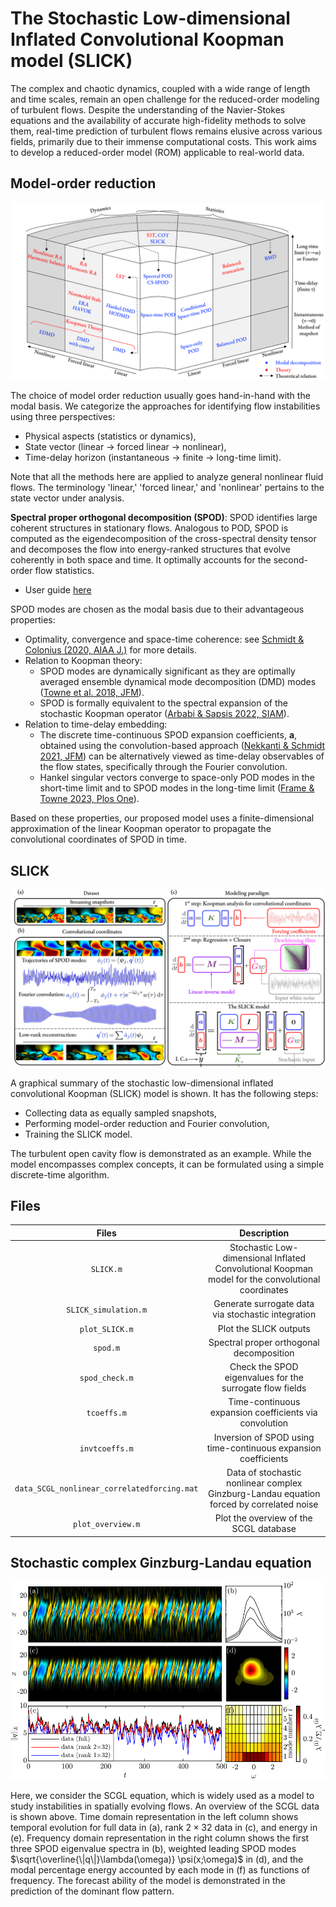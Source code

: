 # The Stochastic Low-dimensional Inflated Convolutional Koopman model (SLICK)

The complex and chaotic dynamics, coupled with a wide range of length and time scales, remain an open challenge for the reduced-order modeling of turbulent flows.
Despite the understanding of the Navier-Stokes equations and the availability of accurate high-fidelity methods to solve them, real-time prediction of turbulent flows remains elusive across various fields, primarily due to their immense computational costs. This work aims to develop a reduced-order model (ROM) applicable to real-world data.

## Model-order reduction

![Alt text](Modal_analysis_schematic.png)

The choice of model order reduction usually goes hand-in-hand with the modal basis.
We categorize the approaches for identifying flow instabilities using three perspectives:
* Physical aspects (statistics or dynamics),
* State vector (linear $\to$ forced linear $\to$ nonlinear),
* Time-delay horizon (instantaneous $\to$ finite $\to$ long-time limit).
  
Note that all the methods here are applied to analyze general nonlinear fluid flows. The terminology 'linear,' 'forced linear,' and 'nonlinear' pertains to the state vector under analysis.

__Spectral proper orthogonal decomposition (SPOD)__:
SPOD identifies large coherent structures in stationary flows. Analogous to POD, SPOD is computed as the eigendecomposition of the cross-spectral density tensor and decomposes the flow into energy-ranked structures that evolve coherently in both space and time. It optimally accounts for the second-order flow statistics.

   * User guide [here](https://www.mathworks.com/matlabcentral/fileexchange/65683-spectral-proper-orthogonal-decomposition-spod)
     
SPOD modes are chosen as the modal basis due to their advantageous properties:

* Optimality, convergence and space-time coherence: see [Schmidt & Colonius (2020, AIAA J.)](https://doi.org/10.2514/1.J058809) for more details. 
* Relation to Koopman theory:
     *   SPOD modes are dynamically significant as they are optimally averaged ensemble dynamical mode decomposition (DMD) modes ([Towne et al. 2018, JFM](https://doi.org/10.1017/jfm.2018.283)).
     *   SPOD is formally equivalent to the spectral expansion of the stochastic Koopman operator ([Arbabi & Sapsis 2022, SIAM](https://doi.org/10.1137/20M1359833)). 
* Relation to time-delay embedding: 
     * The discrete time-continuous SPOD expansion coefficients, $\mathbf{a}$, obtained using the convolution-based approach ([Nekkanti & Schmidt 2021, JFM](https://doi.org/10.1017/jfm.2021.681)) can be alternatively viewed as time-delay observables of the flow states, specifically through the Fourier convolution. 
     * Hankel singular vectors converge to space-only POD modes in the short-time limit and to SPOD modes in the long-time limit ([Frame & Towne 2023, Plos One](https://doi.org/10.1371/journal.pone.0289637)).

Based on these properties, our proposed model uses a finite-dimensional approximation of the linear Koopman operator to propagate the convolutional coordinates of SPOD in time.

## SLICK

![SLICK overview](Koopman_SPOD_schematic.png)


A graphical summary of the stochastic low-dimensional inflated convolutional Koopman (SLICK) model is shown. It has the following steps: 
* Collecting data as equally sampled snapshots,
* Performing model-order reduction and Fourier convolution,
* Training the SLICK model.

The turbulent open cavity flow is demonstrated as an example. 
While the model encompasses complex concepts, it can be formulated using a simple discrete-time algorithm.


## Files 

| Files                | Description      |               
| :---:                |     :---:        |    
| `SLICK.m`            | Stochastic Low-dimensional Inflated Convolutional Koopman model for the convolutional coordinates        | 
| `SLICK_simulation.m` | Generate surrogate data via stochastic integration |
| `plot_SLICK.m`       | Plot the SLICK outputs                   |
| `spod.m`             | Spectral proper orthogonal decomposition |
| `spod_check.m`       | Check the SPOD eigenvalues for the surrogate flow fields |
| `tcoeffs.m`          | Time-continuous expansion coefficients via convolution |
| `invtcoeffs.m`       | Inversion of SPOD using time-continuous expansion coefficients |
| `data_SCGL_nonlinear_correlatedforcing.mat` | Data of stochastic nonlinear complex Ginzburg-Landau equation forced by correlated noise |
| `plot_overview.m`    | Plot the overview of the SCGL database|





## Stochastic complex Ginzburg-Landau equation

![SCGL overview](SCGL_nonlinear_correlated_full.png)

Here, we consider the SCGL equation, which is widely used as a model to study instabilities in spatially evolving flows. An overview of the SCGL data is shown above.
Time domain representation in the left column shows temporal evolution for full data in (a), rank $2\times 32$ data in (c), and energy in (e). Frequency domain representation in the right column shows the first three SPOD eigenvalue spectra in (b), weighted leading SPOD modes $\sqrt{\overline{\|q\|}\lambda(\omega)} \psi(x;\omega)$ in (d), and the modal percentage energy accounted by each mode in (f) as functions of frequency. The forecast ability of the model is demonstrated in the prediction of the dominant flow pattern.


